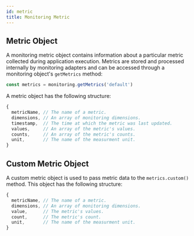 ```yaml
---
id: metric
title: Monitoring Metric
---
```


## Metric Object

A monitoring metric object contains information about a particular metric collected during application execution. Metrics are stored and processed internally by monitoring adapters and can be accessed through a monitoring object's `getMetrics` method:

```js
const metrics = monitoring.getMetrics('default')
```

A metric object has the following structure:

```js
{
  metricName, // The name of a metric.
  dimensions, // An array of monitoring dimensions.
  timestamp,  // The time at which the metric was last updated.
  values,     // An array of the metric's values.
  counts,     // An array of the metric's counts.
  unit,       // The name of the measurment unit.
}
```

## Custom Metric Object

A custom metric object is used to pass metric data to the `metrics.custom()` method. This object has the following structure:

```js
{
  metricName, // The name of a metric.
  dimensions, // An array of monitoring dimensions.
  value,      // The metric's values.
  count,      // The metric's count.
  unit,       // The name of the measurment unit.
}
```
